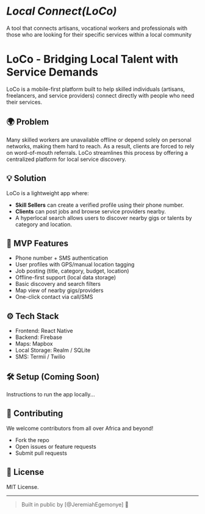 # *Local Connect(LoCo)*
A tool that connects artisans, vocational workers and professionals with those who are looking for their specific services within a local community
# LoCo - Bridging Local Talent with Service Demands
LoCo is a mobile-first platform built to help skilled individuals (artisans, freelancers, and service providers) connect directly with people who need their services.

## 🌍 Problem
Many skilled workers are unavailable offline or depend solely on personal networks, making them hard to reach. As a result, clients are forced to rely on word-of-mouth referrals. LoCo streamlines this process by offering a centralized platform for local service discovery.

## 💡 Solution

LoCo is a lightweight app where:
- **Skill Sellers** can create a verified profile using their phone number.
- **Clients** can post jobs and browse service providers nearby.
- A hyperlocal search allows users to discover nearby gigs or talents by category and location.

## 🚀 MVP Features

- Phone number + SMS authentication
- User profiles with GPS/manual location tagging
- Job posting (title, category, budget, location)
- Offline-first support (local data storage)
- Basic discovery and search filters
- Map view of nearby gigs/providers
- One-click contact via call/SMS

## ⚙️ Tech Stack

- Frontend: React Native
- Backend: Firebase
- Maps: Mapbox
- Local Storage: Realm / SQLite
- SMS: Termii / Twilio

## 🛠️ Setup (Coming Soon)

Instructions to run the app locally...

## 🙌 Contributing

We welcome contributors from all over Africa and beyond!
- Fork the repo
- Open issues or feature requests
- Submit pull requests

## 📣 License

MIT License.

---

> Built in public by [@JeremiahEgemonye] 💛



